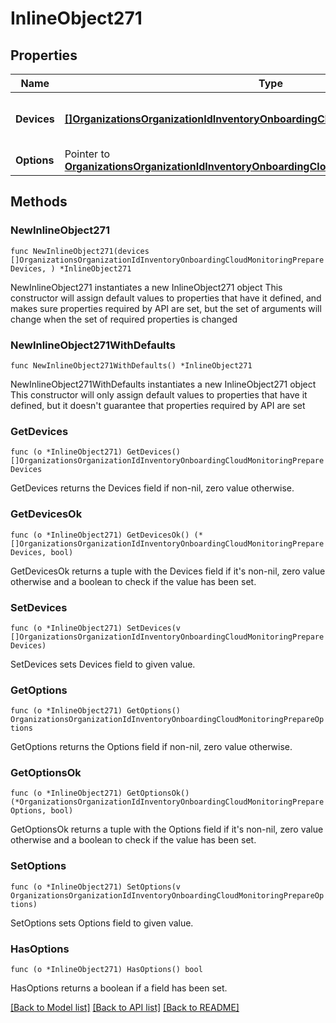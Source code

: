 # InlineObject271

## Properties

Name | Type | Description | Notes
------------ | ------------- | ------------- | -------------
**Devices** | [**[]OrganizationsOrganizationIdInventoryOnboardingCloudMonitoringPrepareDevices**](OrganizationsOrganizationIdInventoryOnboardingCloudMonitoringPrepareDevices.md) | A set of devices to import (or update) | 
**Options** | Pointer to [**OrganizationsOrganizationIdInventoryOnboardingCloudMonitoringPrepareOptions**](OrganizationsOrganizationIdInventoryOnboardingCloudMonitoringPrepareOptions.md) |  | [optional] 

## Methods

### NewInlineObject271

`func NewInlineObject271(devices []OrganizationsOrganizationIdInventoryOnboardingCloudMonitoringPrepareDevices, ) *InlineObject271`

NewInlineObject271 instantiates a new InlineObject271 object
This constructor will assign default values to properties that have it defined,
and makes sure properties required by API are set, but the set of arguments
will change when the set of required properties is changed

### NewInlineObject271WithDefaults

`func NewInlineObject271WithDefaults() *InlineObject271`

NewInlineObject271WithDefaults instantiates a new InlineObject271 object
This constructor will only assign default values to properties that have it defined,
but it doesn't guarantee that properties required by API are set

### GetDevices

`func (o *InlineObject271) GetDevices() []OrganizationsOrganizationIdInventoryOnboardingCloudMonitoringPrepareDevices`

GetDevices returns the Devices field if non-nil, zero value otherwise.

### GetDevicesOk

`func (o *InlineObject271) GetDevicesOk() (*[]OrganizationsOrganizationIdInventoryOnboardingCloudMonitoringPrepareDevices, bool)`

GetDevicesOk returns a tuple with the Devices field if it's non-nil, zero value otherwise
and a boolean to check if the value has been set.

### SetDevices

`func (o *InlineObject271) SetDevices(v []OrganizationsOrganizationIdInventoryOnboardingCloudMonitoringPrepareDevices)`

SetDevices sets Devices field to given value.


### GetOptions

`func (o *InlineObject271) GetOptions() OrganizationsOrganizationIdInventoryOnboardingCloudMonitoringPrepareOptions`

GetOptions returns the Options field if non-nil, zero value otherwise.

### GetOptionsOk

`func (o *InlineObject271) GetOptionsOk() (*OrganizationsOrganizationIdInventoryOnboardingCloudMonitoringPrepareOptions, bool)`

GetOptionsOk returns a tuple with the Options field if it's non-nil, zero value otherwise
and a boolean to check if the value has been set.

### SetOptions

`func (o *InlineObject271) SetOptions(v OrganizationsOrganizationIdInventoryOnboardingCloudMonitoringPrepareOptions)`

SetOptions sets Options field to given value.

### HasOptions

`func (o *InlineObject271) HasOptions() bool`

HasOptions returns a boolean if a field has been set.


[[Back to Model list]](../README.md#documentation-for-models) [[Back to API list]](../README.md#documentation-for-api-endpoints) [[Back to README]](../README.md)


